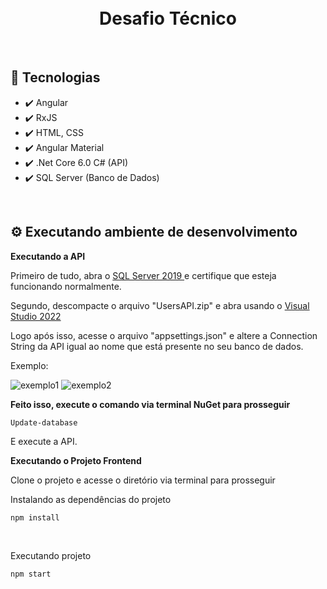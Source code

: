 <h1 align="center">
<br />
Desafio Técnico 
</h1>

<br />

## 🚀 Tecnologias

- ✔️ Angular
- ✔️ RxJS
- ✔️ HTML, CSS
- ✔️ Angular Material
- ✔️ .Net Core 6.0 C# (API)
- ✔️ SQL Server (Banco de Dados)

<br />

## ⚙️ Executando ambiente de desenvolvimento

<strong> Executando a API </strong>

Primeiro de tudo, abra o <a href="https://learn.microsoft.com/pt-br/sql/ssms/download-sql-server-management-studio-ssms-19?view=sql-server-ver16">
SQL Server 2019 </a> e certifique que esteja funcionando normalmente.

Segundo, descompacte o arquivo "UsersAPI.zip" e abra usando o <a href="https://visualstudio.microsoft.com/pt-br/downloads/"> Visual Studio 2022 </a>

Logo após isso, acesse o arquivo "appsettings.json" e altere a Connection String da API igual ao nome que está presente no seu banco de dados.

Exemplo:

![exemplo1](https://user-images.githubusercontent.com/69880923/204717352-d1fa49a6-fa37-4f35-8420-46a776702b37.png)
![exemplo2](https://user-images.githubusercontent.com/69880923/204717365-d249c413-acf0-4bfa-b858-817924374c27.png)

<strong>Feito isso, execute o comando via terminal NuGet para prosseguir</strong>
```
Update-database
```

E execute a API.

<strong> Executando o Projeto Frontend </strong>

Clone o projeto e acesse o diretório via terminal para prosseguir


<span>Instalando as dependências do projeto</span>

```
npm install
```

<br/>

<span>Executando projeto</span>

```
npm start
```

<br />


